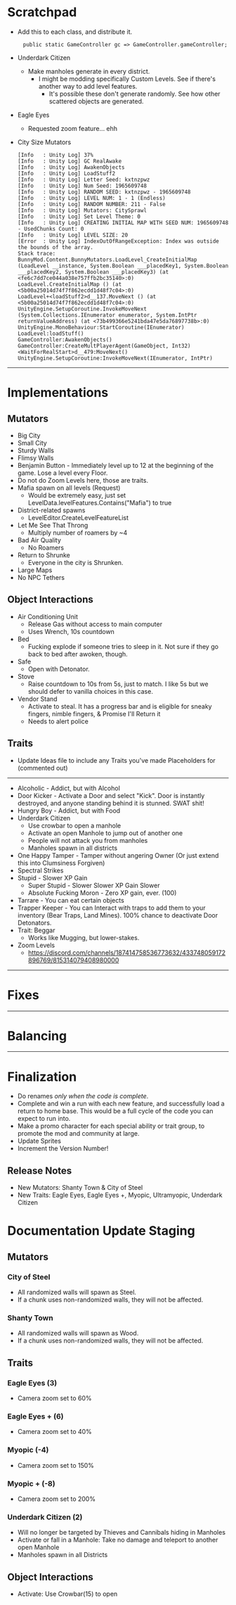 ﻿# Scratchpad
- Add this to each class, and distribute it.
```
     public static GameController gc => GameController.gameController;
```

- Underdark Citizen
  - Make manholes generate in every district.
    - I might be modding specifically Custom Levels. See if there's another way to add level features.
      - It's possible these don't generate randomly. See how other scattered objects are generated.

- Eagle Eyes
  - Requested zoom feature... ehh

- City Size Mutators
    ```
    [Info   : Unity Log] 37%
    [Info   : Unity Log] GC RealAwake
    [Info   : Unity Log] AwakenObjects
    [Info   : Unity Log] LoadStuff2
    [Info   : Unity Log] Letter Seed: kxtnzpwz
    [Info   : Unity Log] Num Seed: 1965609748
    [Info   : Unity Log] RANDOM SEED: kxtnzpwz - 1965609748
    [Info   : Unity Log] LEVEL NUM: 1 - 1 (Endless)
    [Info   : Unity Log] RANDOM NUMBER: 211 - False
    [Info   : Unity Log] Mutators: CitySprawl
    [Info   : Unity Log] Set Level Theme: 0
    [Info   : Unity Log] CREATING INITIAL MAP WITH SEED NUM: 1965609748 - UsedChunks Count: 0
    [Info   : Unity Log] LEVEL SIZE: 20
    [Error  : Unity Log] IndexOutOfRangeException: Index was outside the bounds of the array.
    Stack trace:
    BunnyMod.Content.BunnyMutators.LoadLevel_CreateInitialMap (LoadLevel __instance, System.Boolean ___placedKey1, System.Boolean ___placedKey2, System.Boolean ___placedKey3) (at <fe6c7dd7ce044a038e757ffb2bc35140>:0)
    LoadLevel.CreateInitialMap () (at <5b00a25014d74f7f862ecdd1d48f7c04>:0)
    LoadLevel+<loadStuff2>d__137.MoveNext () (at <5b00a25014d74f7f862ecdd1d48f7c04>:0)
    UnityEngine.SetupCoroutine.InvokeMoveNext (System.Collections.IEnumerator enumerator, System.IntPtr returnValueAddress) (at <73b499366e5241bda47e5da76897738b>:0)
    UnityEngine.MonoBehaviour:StartCoroutine(IEnumerator)
    LoadLevel:loadStuff()
    GameController:AwakenObjects()
    GameController:CreateMultPlayerAgent(GameObject, Int32)
    <WaitForRealStart>d__479:MoveNext()
    UnityEngine.SetupCoroutine:InvokeMoveNext(IEnumerator, IntPtr)
    ```

---

# Implementations

## Mutators

- Big City
- Small City
- Sturdy Walls
- Flimsy Walls
- Benjamin Button - Immediately level up to 12 at the beginning of the game. Lose a level every Floor.
- Do not do Zoom Levels here, those are traits.
- Mafia spawn on all levels (Request)
  - Would be extremely easy, just set LevelData.levelFeatures.Contains("Mafia") to true
- District-related spawns
  - LevelEditor.CreateLevelFeatureList
- Let Me See That Throng
  - Multiply number of roamers by ~4
- Bad Air Quality
  - No Roamers
- Return to Shrunke
  - Everyone in the city is Shrunken. 
- Large Maps
- No NPC Tethers

## Object Interactions
- Air Conditioning Unit
  - Release Gas without access to main computer 
  - Uses Wrench, 10s countdown
- Bed 
  - Fucking explode if someone tries to sleep in it. Not sure if they go back to bed after awoken, though.
- Safe 
  - Open with Detonator.
- Stove
  - Raise countdown to 10s from 5s, just to match. I like 5s but we should defer to vanilla choices in this case.
- Vendor Stand
  - Activate to steal. It has a progress bar and is eligible for sneaky fingers, nimble fingers, & Promise I'll Return it
  - Needs to alert police

## Traits
- Update Ideas file to include any Traits you've made Placeholders for (commented out)
---
- Alcoholic - Addict, but with Alcohol
- Door Kicker - Activate a Door and select "Kick". Door is instantly destroyed, and anyone standing behind it is stunned. SWAT shit!
- Hungry Boy - Addict, but with Food
- Underdark Citizen 
  - Use crowbar to open a manhole
  - Activate an open Manhole to jump out of another one
  - People will not attack you from manholes
  - Manholes spawn in all districts
- One Happy Tamper - Tamper without angering Owner (Or just extend this into Clumsiness Forgiven)
- Spectral Strikes
- Stupid - Slower XP Gain
  - Super Stupid - Slower Slower XP Gain Slower
  - Absolute Fucking Moron - Zero XP gain, ever. (100)
- Tarrare - You can eat certain objects
- Trapper Keeper - You can Interact with traps to add them to your inventory (Bear Traps, Land Mines). 100% chance to deactivate Door Detonators.
- Trait: Beggar 
  - Works like Mugging, but lower-stakes.
- Zoom Levels
	- https://discord.com/channels/187414758536773632/433748059172896769/815314079408980000
---

# Fixes


---

# Balancing


---

# Finalization
- Do renames *only when the code is complete*.
- Complete and win a run with each new feature, and successfully load a return to home base. This would be a full cycle of the code you can expect to run into.
- Make a promo character for each special ability or trait group, to promote the mod and community at large.
- Update Sprites
- Increment the Version Number!

## Release Notes 

- New Mutators: Shanty Town & City of Steel
- New Traits: Eagle Eyes, Eagle Eyes +, Myopic, Ultramyopic, Underdark Citizen

# Documentation Update Staging

## Mutators

### City of Steel
- All randomized walls will spawn as Steel.
- If a chunk uses non-randomized walls, they will not be affected.

### Shanty Town
- All randomized walls will spawn as Wood.
- If a chunk uses non-randomized walls, they will not be affected.
 
##

## Traits

### Eagle Eyes (3)
- Camera zoom set to 60%

### Eagle Eyes + (6)
- Camera zoom set to 40%

### Myopic (-4)
- Camera zoom set to 150%

### Myopic + (-8)
- Camera zoom set to 200%

### Underdark Citizen (2)
- Will no longer be targeted by Thieves and Cannibals hiding in Manholes
- Activate or fall in a Manhole: Take no damage and teleport to another open Manhole
- Manholes spawn in all Districts

##

## Object Interactions
- Activate: Use Crowbar(15) to open

